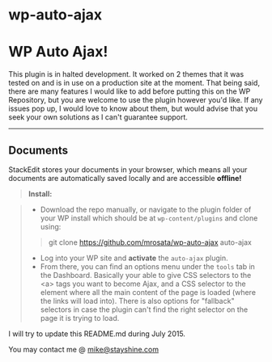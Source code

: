 # wp-auto-ajax

WP Auto Ajax!
===================


This plugin is in halted development. It worked on 2 themes that it was tested on and is in use on a production site at the moment. That being said, there are many features I would like to add before putting this on the WP Repository, but you are welcome to use the plugin however you'd like. If any issues pop up, I would love to know about them, but would advise that you seek your own solutions as I can't guarantee support.

----------


Documents
-------------

StackEdit stores your documents in your browser, which means all your documents are automatically saved locally and are accessible **offline!**

> **Install:**

> - Download the repo manually, or navigate to the plugin folder of your WP install which should be at `wp-content/plugins` and clone using:
>  > git clone https://github.com/mrosata/wp-auto-ajax auto-ajax
> 
> - Log into your WP site and **activate** the `auto-ajax` plugin. 
> - From there, you can find an options menu under the `tools` tab in the Dashboard. Basically your able to give CSS selectors to the &lt;a&gt; tags you want to become Ajax, and a CSS selector to the element where all the main content of the page is loaded (where the links will load into). There is also options for "fallback" selectors in case the plugin can't find the right selector on the page it is trying to load. 

I will try to update this README.md during July 2015.

You may contact me @ [mike@stayshine.com](mailto:mike@stayshine.com)